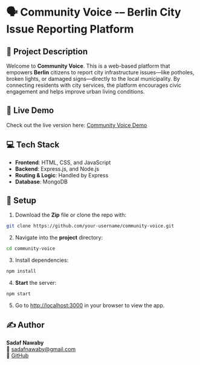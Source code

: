 # 🗣️ Community Voice -– Berlin City Issue Reporting Platform

## 📌 Project Description

Welcome to **Community Voice**. This is a web-based platform that empowers **Berlin** citizens to report city infrastructure issues—like potholes, broken lights, or damaged signs—directly to the local municipality. By connecting residents with city services, the platform encourages civic engagement and helps improve urban living conditions.

## 🔗 Live Demo

Check out the live version here: [Community Voice Demo](https://communityvoice.onrender.com)

## 💻 Tech Stack

- **Frontend**: HTML, CSS, and JavaScript
- **Backend**: Express.js, and Node.js
- **Routing & Logic**: Handled by Express
- **Database**: MongoDB

## 🚀 Setup

1. Download the **Zip** file or clone the repo with:

```bash
git clone https://github.com/your-username/community-voice.git
```

2. Navigate into the **project** directory:

```bash
cd community-voice
```

3. Install dependencies:

```bash
npm install
```

4. **Start** the server:

```bash
npm start
```

5. Go to [http://localhost:3000](http://localhost:3000) in your browser to view the app.

## ✍️ Author

**Sadaf Nawaby**  
📧 sadafnawaby@gmail.com  
🐙 [GitHub](https://github.com/nawabysadaf)

